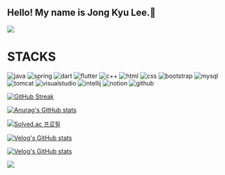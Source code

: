 ## Hello! My name is Jong Kyu Lee.👋

<!--
**jklee3409/jklee3409** is a ✨ _special_ ✨ repository because its `README.md` (this file) appears on your GitHub profile.

Here are some ideas to get you started:

- 🔭 I’m currently working on ...
- 🌱 I’m currently learning ...
- 👯 I’m looking to collaborate on ...
- 🤔 I’m looking for help with ...
- 💬 Ask me about ...
- 📫 How to reach me: ...
- 😄 Pronouns: ...
- ⚡ Fun fact: ...
-->

<img src="https://capsule-render.vercel.app/api?type=waving&color=BDBDC8&height=150&section=header" />

<h1>STACKS</h1>

![java](https://img.shields.io/badge/Java-ED8B00?style=for-the-badge&logo=openjdk&logoColor=white)
![spring](https://img.shields.io/badge/Spring-6DB33F?style=for-the-badge&logo=spring&logoColor=white)
![dart](https://img.shields.io/badge/Dart-0175C2?style=for-the-badge&logo=dart&logoColor=white)
![flutter](https://img.shields.io/badge/Flutter-02569B?style=for-the-badge&logo=flutter&logoColor=white)
![c++](	https://img.shields.io/badge/C%2B%2B-00599C?style=for-the-badge&logo=c%2B%2B&logoColor=white)
![html](https://img.shields.io/badge/HTML-239120?style=for-the-badge&logo=html5&logoColor=white)
![css](https://img.shields.io/badge/CSS-239120?&style=for-the-badge&logo=css3&logoColor=white)
![bootstrap](https://img.shields.io/badge/Bootstrap-563D7C?style=for-the-badge&logo=bootstrap&logoColor=white)
![mysql](https://img.shields.io/badge/MySQL-00000F?style=for-the-badge&logo=mysql&logoColor=white)
![tomcat](https://img.shields.io/badge/ApacheTomcat-F8DC75?style=for-the-badge&logo=apachetomcat&logoColor=black)
![visualstudio](https://img.shields.io/badge/Visual_Studio-5C2D91?style=for-the-badge&logo=visual%20studio&logoColor=white)
![intellij](https://img.shields.io/badge/IntelliJ_IDEA-000000.svg?style=for-the-badge&logo=intellij-idea&logoColor=white)
![notion](https://img.shields.io/badge/Notion-000000?style=for-the-badge&logo=notion&logoColor=white)
![github](https://img.shields.io/badge/GitHub-100000?style=for-the-badge&logo=github&logoColor=white)

[![GitHub Streak](https://streak-stats.demolab.com/?user=jklee3409)](https://git.io/streak-stats)

[![Anurag's GitHub stats](https://github-readme-stats.vercel.app/api?username=jklee3409)](https://github.com/anuraghazra/github-readme-stats)

[![Solved.ac
프로필](http://mazassumnida.wtf/api/v2/generate_badge?boj=jklee3409)](https://solved.ac/jklee3409)

[![Velog's GitHub stats](https://velog-readme-stats.vercel.app/api/badge?name=jklee3409)](https://velog.io/@jklee3409/posts)

[![Velog's GitHub stats](https://velog-readme-stats.vercel.app/api?name=jklee3409)](https://velog.io/@jklee3409/posts)

<img src="https://capsule-render.vercel.app/api?type=waving&color=BDBDC8&height=150&section=footer" />


